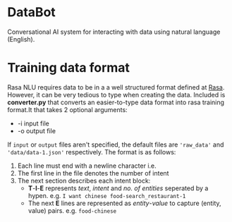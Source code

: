 # DataBot
Conversational AI system for interacting with data using natural language (English).

# Training data format
Rasa NLU requires data to be in a a well structured format defined at [Rasa](http://rasa-nlu.readthedocs.io/en/latest/dataformat.html#training-data-format). However, it can be very tedious to type when creating the data. Included is **converter.py** that converts an easier-to-type data format into rasa training format.It that takes 2 optional arguments:  
* -i input file 
* -o output file  

If `input` or `output` files aren't specified, the default files are `'raw_data'` and `'data/data-1.json'` respectively. The format is as follows:  
1. Each line must end with a newline character i.e. <Enter>
2. The first line in the file denotes the number of intent
3. The next section describes each intent block:  
	* **T**-**I**-**E** represents *text*, *intent* and *no. of entities* seperated by a hypen. 
	 e.g. `I want chinese food-search_restaurant-1` 
	* The next **E** lines are represented as *entity*-*value* to capture (entity, value) pairs.
	 e.g. `food-chinese`
